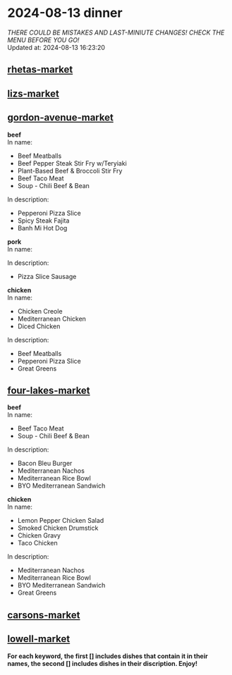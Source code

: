 # 2024-08-13 dinner  
*THERE COULD BE MISTAKES AND LAST-MINIUTE CHANGES! CHECK THE MENU BEFORE YOU GO!*  
Updated at: 2024-08-13 16:23:20  
## [rhetas-market](https://wisc-housingdining.nutrislice.com/menu/rhetas-market/dinner/2024-08-13)  
## [lizs-market](https://wisc-housingdining.nutrislice.com/menu/lizs-market/dinner/2024-08-13)  
## [gordon-avenue-market](https://wisc-housingdining.nutrislice.com/menu/gordon-avenue-market/dinner/2024-08-13)  
**beef**  
In name:   
 - Beef Meatballs  
 - Beef Pepper Steak Stir Fry w/Teryiaki  
 - Plant-Based Beef & Broccoli Stir Fry  
 - Beef Taco Meat  
 - Soup -  Chili Beef & Bean  
  
In description:   
 - Pepperoni Pizza Slice  
 - Spicy Steak Fajita  
 - Banh Mi Hot Dog  
  
**pork**  
In name:   
  
In description:   
 - Pizza Slice Sausage  
  
**chicken**  
In name:   
 - Chicken Creole  
 - Mediterranean Chicken  
 - Diced Chicken  
  
In description:   
 - Beef Meatballs  
 - Pepperoni Pizza Slice  
 - Great Greens  
  
## [four-lakes-market](https://wisc-housingdining.nutrislice.com/menu/four-lakes-market/dinner/2024-08-13)  
**beef**  
In name:   
 - Beef Taco Meat  
 - Soup -  Chili Beef & Bean  
  
In description:   
 - Bacon Bleu Burger  
 - Mediterranean Nachos  
 - Mediterranean Rice Bowl  
 - BYO Mediterranean Sandwich  
  
**chicken**  
In name:   
 - Lemon Pepper Chicken Salad  
 - Smoked Chicken Drumstick  
 - Chicken Gravy  
 - Taco Chicken  
  
In description:   
 - Mediterranean Nachos  
 - Mediterranean Rice Bowl  
 - BYO Mediterranean Sandwich  
 - Great Greens  
  
## [carsons-market](https://wisc-housingdining.nutrislice.com/menu/carsons-market/dinner/2024-08-13)  
## [lowell-market](https://wisc-housingdining.nutrislice.com/menu/lowell-market/dinner/2024-08-13)  
  
**For each keyword, the first [] includes dishes that contain it in their names, the second [] includes dishes in their discription. Enjoy!**  

